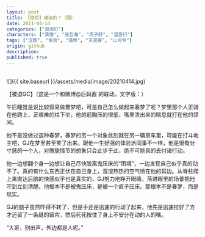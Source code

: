```yaml
---
layout: post
title: 【俊哲】被迫的？（图）
date: 2021-04-14
categories: ["浪浪钉"]
characters: ["龚俊", "张哲瀚", "周子舒", "温客行"]
tags: ["涩图", "俊哲", "温周", "天涯客", "山河令"]
origin: github
description: 
published: true
---
```


<br>
![]({{ site.baseurl }}/assets/media/image/20210414.jpg)

<br>

【被迫GC】（这是一个和微博@后妈酱 的联动，文字版：）

午后睡觉是说比较容易做噩梦吧，可是自己怎么做起来春梦了呢？梦里那个人正骑在他跨上，正艰难的往下坐，他的前胸压的很低，嘴里泄出来的喘息就打在他的颈间。

他不是没做过这种春梦，春梦的另一个对象此刻就在另一辆房车里，可能在打斗地主吧，GJ在梦里甚至笑了出来。跟他一生好强的体验派同事不一样，他是很有分寸感的一个人，对旖旎情节的想象只会止步于此，绝不可能真的去付诸行动。

他一边想翻个身一边想让自己尽快脱离鬼压床的“困境”，一边发现自己似乎真的动不了。真的有什么东西正伏在自己身上，湿湿热热的空气喷在他的耳边。从脊柱爬上来直达后脑的快感似乎也是真实的，GJ努力地睁开眼睛，落进眼里的场景把他吓到立刻清醒。他根本不是被鬼压床，是被一个疯子压床。那根本不是春梦，而是现实。

GJ的脑子虽然吓得不转了，但是手还是迅速的行动了起来，他先是迅速拉好了方才还留了一条缝的窗帘，然后死死按住了身上不安分在动的人的嘴。

“大哥，别出声，外边都是人呢。”
